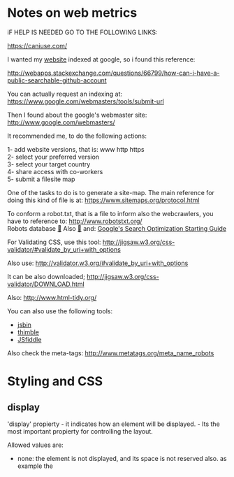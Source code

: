 # Notes on web metrics


iF HELP IS NEEDED GO TO THE FOLLOWING LINKS:

https://caniuse.com/




I wanted my [website](https://sergiocollado.github.io/) indexed at google, so i found this reference:

http://webapps.stackexchange.com/questions/66799/how-can-i-have-a-public-searchable-github-account

You can actually request an indexing at: https://www.google.com/webmasters/tools/submit-url

Then I found about the google's webmaster site:  http://www.google.com/webmasters/

It recommended me, to do the following actions:

1- add website versions, that is: www http https </br>
2- select your preferred version </br>
3- select your target country </br>
4- share access with co-workers </br>
5- submit a filesite map </br>

One of the tasks to do is to generate a site-map. The main reference for doing this kind of file is at: https://www.sitemaps.org/protocol.html

To conform a robot.txt, that is a file to inform also the webcrawlers, you have to reference to: http://www.robotstxt.org/ </br>
Robots database [:link:](http://www.robotstxt.org/db.html)
Also [:link:](https://www.quora.com/What-is-the-best-open-source-web-crawler-and-why)
and: [Google's Search Optimization Starting Guide](https://static.googleusercontent.com/media/www.google.com/es//webmasters/docs/search-engine-optimization-starter-guide.pdf)

For Validating CSS, use this tool: http://jigsaw.w3.org/css-validator/#validate_by_uri+with_options

Also use:  http://validator.w3.org/#validate_by_uri+with_options

It can be also downloaded;  http://jigsaw.w3.org/css-validator/DOWNLOAD.html

Also: http://www.html-tidy.org/

You can also use the following tools:

- [jsbin](http://jsbin.com/?html,output)
- [thimble](https://thimble.mozilla.org/)
- [JSfiddle](https://jsfiddle.net/)


Also check the meta-tags: http://www.metatags.org/meta_name_robots

# Styling and CSS

## display

'display' propierty - it indicates how an element will be displayed. - Its the most important propierty for controlling the layout.

Allowed values are: 

- none: the element is not displayed, and its space is not reserved also. as example the <script> is display:none. This is opposed for example to the propierty: visibility:hidden, in which the element is not displayed, but it space is reserverd.
- block: the element starts always in a new line. Common cases are \<div\> \<h1\> \<h2\> ... \<header\> \<footer\> \<p\> \<section\>.
- inline: the element doesn't start in a new line, and only takes as much space as required, common cases are <a> <span> <img>.
- inline-block: displays the element as an inline-block containter
- list-item: behaves as an \<li\> element.
- run-in: behaves as an inline or block, depending on the context.
- flex: [CSS3] element displayed as a block-level flex container.
- inline-flex [CSS3] the element is displayed as an inline-level flex container.

Also for position an element at the center of something, many times is resolved with just: `margin:auto`

##  box-sizing:

values are:
- content-box: specifies the size of the box, but it doen't include border, padding or margin. It only defines the content.
- border-box: specifies the size (width and height) and includes content, padding, and border, but not the margin!

Is recomended the use of the 'box-sizing:border-box' 
<hr>
<br>
<br>

## Media Queries

Media queries is a method for presenting different elements depending on the capabilities of the viewer device.

Media queries can identify:
 - width and height of the view port.
 - width and height of the device.
 - orientation (if applicable, as in tables and phones: portrait or landscape mode)
 - resolution
 
 Media queries are a smart way to control the apearance of a web site, on diferent devices.
 
### Media Queries basic sintaxis

A media querie (MQ) consist on one or more expressions, that can be evaluated to either TRUE or FALSE.

```CSS
@media  [not][only] mediatype and ( expression ) {

  ... <!-- here goes the CSS definition -->
}
```

#### Media types

| Value  | Description | 
| :---         |     :---:      |  
| all   | used for all media devices   |    
|  print  |  used for printers  |    
|  screen  |  used for screen devices  |    
|  speech  |  used for screen readers  |    
    

### example 

```CSS

@media screen and (max-width: 699px) and (min-width: 520px), (min-width: 1151px) {
    #nav li a {
        padding-left: 30px;
        background: url(email-icon.png) left center no-repeat;
    }
}

```



## FlexBox

Defines a flexible box in CSS3, this a container that resizes itself according to the screen size. It make easiest to re-adapt the
layout of a webpage, for diferent view sizes.

Flexboxes are made of: 
  - a parent element
  - two or more child elements.
  
  
### Parent element (Flexbox)
Flex containers (the parent). It becames a flex container, declaring the propierty display as: 'diplay:flex'.
It can also have defined the following propierties:
  
As an html example:
```html
<div id=flex_parent style="display:flex">
	<div> Child 1 </div>
	<div> Child 2 </div>
	<div> Child 3 </div>
</div>
```

as example for CSS3:

```CSS
.flex_parent {
	display:flex;
}
```
so in the html code, it will be used as:

```html
<div id=flex_parent class="flex_parent">
	<div> Child 1 </div>
	<div> Child 2 </div>
	<div> Child 3 </div>
</div>
```

| Propierty  | explanation | possible values |
| :---         |     :---:      |  :---      |
| flex-direction   | defines in what direction the <br> container will stack the items    |column<br>column-reverse<br>row (default)<br>row reverse    |
| flex-wrap     | defines if, and how the<br> childrens will wrap | nowrap(default)<br>wrap<br>wrap-reverse      |
| flex-flow   | is a shortcut to set <br> flex-direction and flex-wrap | flex-direction + flex-wrap  |
| justify-content     | sets the alineation of the items      |  center<br>flex-start(default)<br>flex-end<br>space-around<br>space-between     |
| align-items   | aligns items in the opposite direction that the justify-content direction     | baseline<br>center<br>flex-start<br>flex-end<br>stretch(default)    |
| align-content     | aligns the children rows       | center<br>flex-start<br>flex-end<br>space-around<br>space-between<br>stretch(default)    |



### Child elements (flex items)
Children elements of a flex parent container, inmediatry turn into flexible items.
Their propierties are:
 
| Propierty  | explanation | possible values |
| :---         |     :---:      |  :---      |
| order   |  sorts the items in the specified oreder  |  integer (0 default) |
| flex-grown    | specifies how much that item will grow relative to the rest of the flex items |  Number (0 default)   |
| flex-shrink   | specifies how much that item will schrink relative to the rest of the flex items | Number (1 default) |
| flex-basics     |  specifies the width and height of a flex item  | default: auto    |
| flex  |  is a shortform for _flex-grow_, _flex-schrink_ and _flex-basics_  |  default: 0 1 auto   |
| align-self     | overwrites the default aligment from the parent flex container  | auto(default)<br>baseline<br>center<br>flex-start<br>flex-end<br>stretch    |
  
 
 
	 - display: flex --> rendered as flex block.
 	 - display: flex-inline --> rendered as a flex inline block
	 
 - Flex items: those are the elements inside the flex container, normally arranged in a row.
 
<br>
<br>
<hr>
<br>
<br>

# RWD -Responsive Web Design - picture tag 

The \<picture\> tag, allows you to present different images sources according to a media query.
so the \<pictures\> tag, needs at two other tags at least: \<src\> and \<img\>
 - \<img\> is for backwards compatibility, for those browsers  that don't support the \<pictures\> tag
 - \<src\> will indcate what source to get, according to a media query.
 
The \<src\> tag, will have the following attributes:
- srcset : url of the source
- media : media query to apply
- sizes : a width descriptor.
- type : the MIME type.

Example:

```html
<picture>
  <source media="(min-width: 650px)" srcset="img_medium_car.jpg">
  <source media="(min-width: 465px)" srcset="img_small_car.jpg">
  <img src="img_car.jpg" alt="car" style="width:auto;">
</picture>
```

<br>
<br>
<hr>
<hr>
<br>
<br>

# jQuery

jQuery is a javascript library that simplifies the sintaxis and add funticonality.

You can add this library from a CDN, with:

```javascript 
<script src=""https://ajax.googleapis.com/ajax/libs/jquery-x.y.z.min.js"></script>
```

## syntaxis

To work with this, the structure, is first select an element, and then indacte an action; it is done in this way:

```javascript
$(selector).action();
```

for example to make an action at the document load, it is expressed as:

```javascript
$(document).ready( function() { 
	alert("Hello Wold!");
	});
```

## selectors

This are as follows:

```javascript
$("identifier")
```

so to select all the paragraphs in a documento, it would be done like:

```javascript
$("p")
```

To select a certain element with a given **id**, it would be expressed as:

```javascript
$("#my_element_id")
```

so if we want to hide that element when a button is clicked, it would be defined as:

```javascript
$(document).ready( function() {
    $("button").click( function () {
       $("#my_element_id").hide();
    )};
 )};
```

# events

Events are user actions, as for example:

document/window events: load, ready, resize, scroll, unload.
form events: submit, change, focus, blur.
keyboard events: keypress, keydown, keyup
mouse: mouseenter, mouseleave, hover ....

...

events, are defined as described above:


```javascript
$(selector).action();
```



there is also the `on` event, that allows you to define actions, for several events:

```javascript
$("#my_element").on( {
	focus: function() {
		$(this).css("color", "lightblue");
		},
	blur: function() {
		$(this).css("color", "gray");
		},
	hover: function() {
		$(this).css("font-size", "1.2em");
		}
	});
```

## Callbacks

Callbacks are functions, that are passed as parmeters to other funtions, for example, I will perform an acction with a function `foo` but it will perform a certain filtering with another function that will be passed to it, lets say: function `filter_1` but, there can be 
other situations, that will requiere to perform function `foo` but this time, based on another function `filter_2`... so, then,
the point is to invoque the family of function `filter_x`, as a parameter of functionoo `foo`.

these calls can be passed with  or without parameters:

without parameters:

```javascript
$.get( "my_web", my_callback_1);
```

this code, will execute the function my_callback_1().

with parameters:

```javascript
$.get( "my_web", function () {
 my_callback_1(param1, param2);
});
```
<br>
Reference: [:link:](https://learn.jquery.com/about-jquery/how-jquery-works/)
<br>
<hr>
<br>
## Ajax no-cache request

```javascript
    var dname = %name of the file location.
    var xhttp = (window.XMLHttpRequest) ? new XMLHttpRequest() : new ActiveXObject("Microsoft.XMLHTTP");
    xhttp.open("GET",dname,false); //true: async ; false:sync.
	xhttp.onreadystatechange = function() {
    if (xhttp.readyState == 4 && xhttp.status == 200)
	{
		console.log("load XML OK: " + dname);
		return xhttp.responseXML;
	}
	else if (xhttp.readyState == 4 && xhttp.status == 404)
	{
		console.log("XML NOT FOUND 404: " + dname);
		alert("XML NOT FOUND 404: " + dname);
	}
    };	
    xhttp.setRequestHeader('Pragma','no-cache');
    xhttp.setRequestHeader('Cache-Control','no-cache, no-store, must-revalidate');
    xhttp.setRequestHeader('Expires','Wed, 21 Oct 2015 07:28:00 GMT'); //date in the past.
    xhttp.send();	
    return xhttp.responseXML; 
 ```
<hr>

## jQuery no-cache request


```javascritp
jQueryGET(dname){
	var result = "";

	$.ajax({
        url: dname,
        type: "GET",
        dataType: 'xml',
	cache: false,  //this is for control the browser cache.
        async: false, //false is for sync calls
	headers: { 'pragma':'no-cache',
		   'Cache-Control':'no-cache, no-store, must-revalidate',
		   'Expires':'Wed, 21 Oct 2015 07:28:00 GMT',
		   },
        success: function(xmldata){
		if(!xmldata) {console.log("AnSwer wrong!"); }
            	console.log("file " + dname + " loaded OK");
		result = xmldata;
        },
        error: function(jqXHR,Status, error_string){
            console.log ("file " + dname + " loaded KO");
			console.log ("STATUS: " + Status);
			console.log ("Error: " + error_string);
        }
    });
    
    return result;
}
``` 

Reference: https://stackoverflow.com/questions/5316697/jquery-return-data-after-ajax-call-success

<hr>

## JS-vanilla for Scripting at \<head\> for dynamically adding CSS and JS files

```javascript
//this file is to force a cache-burst, and so force the server to no use cache for those files.
var file_name = "";
var init_file; 
var rand_num = Math.floor(100000*Math.random()+1);  //adding "?%random_number", we mislead the server.

/*
file_name = 'whateverlib.js';
init_file = document.createElement("SCRIPT");
init_file.setAttribute("src",  file_name + "?" + rand_num );
document.head.appendChild(init_file);*/

function Load_head_script_cache_burst(filename){
var add_script =  document.createElement("SCRIPT");
add_script.setAttribute("src",  file_name + "?" + rand_num );
document.head.appendChild(add_script);
return;
};
```
<hr>

## jQuery for Scripting at \<head\> for dynamically adding JS files

```javascript
//ref: https://api.jquery.com/jQuery.getScript/
$.getScript('lib1.js').then(
		$.getScript('lib2.js')).then(
		$.getScript('lib3.js')).then(
		$.getScript('lib4.js')).then(
		$.getScript("lib5.js")).then(
		$.getScript("lib6.js")).then(
		$.getScript("lib7.js")).then(
		$.getScript("lib8.js"));
```


# Element queries

Element queries are similar to media queries, but, it allows you to apply stiles depending on the propierties of its element, and for example give different styles accordint to its width, it number of children, ....

EQCSS is a JavaScript library developed by Tommy Hodgins. 

Elements queries are an expansion to CSS, so you have to include its scritp:
```html
https://cdnjs.cloudflare.com/ajax/libs/eqcss/1.7.0/EQCSS.min.js
```

<hr>
<br>

